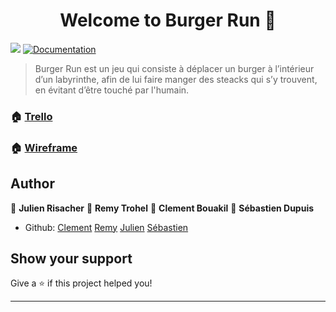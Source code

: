 <h1 align="center">Welcome to Burger Run 👋</h1>
<p>
  <img src="https://img.shields.io/badge/version-1 -blue.svg?cacheSeconds=2592000" />
  <a href="WIP">
    <img alt="Documentation" src="https://img.shields.io/badge/documentation-yes-brightgreen.svg" target="_blank" />
  </a>
</p>

> Burger Run est un jeu qui consiste à déplacer un burger à l’intérieur d’un labyrinthe, afin de lui faire manger des steacks qui s’y trouvent, en évitant d’être touché par l'humain.

### 🏠 [Trello](https://trello.com/b/AyE9ETar/burger-run)
### 🏠 [Wireframe](WIP)

## Author

👤 **Julien Risacher**
👤 **Remy Trohel**
👤 **Clement Bouakil**
👤 **Sébastien Dupuis**

* Github:
	[Clement](https://github.com/clementbouakil)
	[Remy](https://github.com/RemyTrohel)
	[Julien](https://github.com/Julienri)
	[Sébastien](https://github.com/Seb-Dupuis)

## Show your support

Give a ⭐️ if this project helped you!

***

